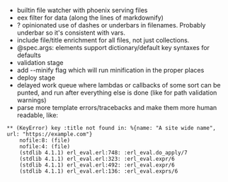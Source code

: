 - builtin file watcher with phoenix serving files
- eex filter for data (along the lines of markdownify)
- ? opinionated use of dashes or underbars in filenames. Probably underbar so it's
  consistent with vars.
- include file/title enrichment for all files, not just collections.
- @spec.args: elements support dictionary/default key syntaxes for defaults
- validation stage
- add --minify flag which will run minification in the proper places
- deploy stage
- delayed work queue where lambdas or callbacks of some sort can be punted,
  and run after everything else is done (like for path validation warnings)
- parse more template errors/tracebacks and make them more human readable, like:

```
** (KeyError) key :title not found in: %{name: "A site wide name", url: "https://example.com"}
    nofile:8: (file)
    nofile:4: (file)
    (stdlib 4.1.1) erl_eval.erl:748: :erl_eval.do_apply/7
    (stdlib 4.1.1) erl_eval.erl:323: :erl_eval.expr/6
    (stdlib 4.1.1) erl_eval.erl:492: :erl_eval.expr/6
    (stdlib 4.1.1) erl_eval.erl:136: :erl_eval.exprs/6
```

